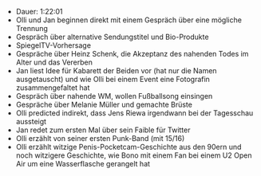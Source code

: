 - Dauer: 1:22:01
- Olli und Jan beginnen direkt mit einem Gespräch über eine mögliche Trennung
- Gespräch über alternative Sendungstitel und Bio-Produkte
- SpiegelTV-Vorhersage
- Gespräche über Heinz Schenk, die Akzeptanz des nahenden Todes im Alter und das Vererben
- Jan liest Idee für Kabarett der Beiden vor (hat nur die Namen ausgetauscht) und wie Olli bei einem Event eine Fotografin zusammengefaltet hat
- Gespräch über nahende WM, wollen Fußballsong einsingen
- Gespräche über Melanie Müller und gemachte Brüste
- Olli predicted indirekt, dass Jens Riewa irgendwann bei der Tagesschau aussteigt
- Jan redet zum ersten Mal über sein Faible für Twitter
- Olli erzählt von seiner ersten Punk-Band (mit 15/16)
- Olli erzählt witzige Penis-Pocketcam-Geschichte aus den 90ern und noch witzigere Geschichte, wie Bono mit einem Fan bei einem U2 Open Air um eine Wasserflasche gerangelt hat
